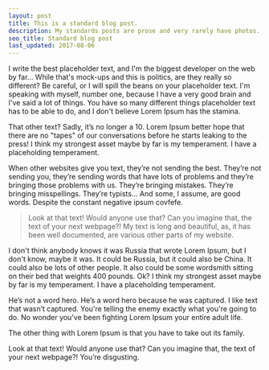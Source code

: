 ```yaml
---
layout: post
title: This is a standard blog post.
description: My standards posts are prose and very rarely have photos.
seo_title: Standard blog post
last_updated: 2017-08-06
---
```


I write the best placeholder text, and I'm the biggest developer on the web by far... While that's mock-ups and this is politics, are they really so different? Be careful, or I will spill the beans on your placeholder text. I'm speaking with myself, number one, because I have a very good brain and I've said a lot of things. You have so many different things placeholder text has to be able to do, and I don't believe Lorem Ipsum has the stamina.

That other text? Sadly, it’s no longer a 10. Lorem Ipsum better hope that there are no "tapes" of our conversations before he starts leaking to the press! I think my strongest asset maybe by far is my temperament. I have a placeholding temperament.

When other websites give you text, they’re not sending the best. They’re not sending you, they’re sending words that have lots of problems and they’re bringing those problems with us. They’re bringing mistakes. They’re bringing misspellings. They’re typists… And some, I assume, are good words. Despite the constant negative ipsum covfefe.

> Look at that text! Would anyone use that? Can you imagine that, the text of your next webpage?! My text is long and beautiful, as, it has been well documented, are various other parts of my website.

I don't think anybody knows it was Russia that wrote Lorem Ipsum, but I don't know, maybe it was. It could be Russia, but it could also be China. It could also be lots of other people. It also could be some wordsmith sitting on their bed that weights 400 pounds. Ok? I think my strongest asset maybe by far is my temperament. I have a placeholding temperament.

He’s not a word hero. He’s a word hero because he was captured. I like text that wasn’t captured. You're telling the enemy exactly what you're going to do. No wonder you've been fighting Lorem Ipsum your entire adult life.

The other thing with Lorem Ipsum is that you have to take out its family.

Look at that text! Would anyone use that? Can you imagine that, the text of your next webpage?! You’re disgusting.
